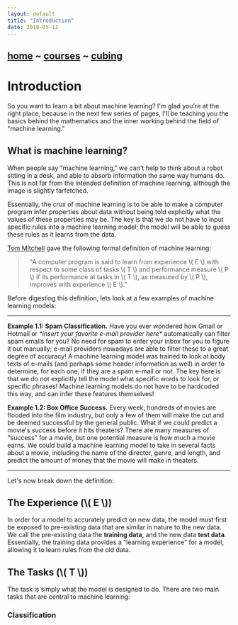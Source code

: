 ```yaml
---
layout: default
title: "Introduction"
date: 2018-05-12
---
```


<div class="text">
	<div class="container">
		<div class="header">
			<h2><a href="/">home</a> ~ <a href="/courses.html">courses</a> ~ <a href="/cubing/">cubing</a></h2>
		</div>
		<h1 style="text-align:left">Introduction</h1>
		<p>So you want to learn a bit about machine learning? I'm glad you're at the right place, because in the next few series of pages, I'll be teaching you the basics behind the mathematics and the inner working behind the field of "machine learning."</p>
		<h2>What is machine learning?</h2>
		<p>When people say "machine learning," we can't help to think about a robot sitting in a desk, and able to absorb information the same way humans do. This is not far from the intended definition of machine learning, although the image is slightly farfetched. </p>
		<p>Essentially, the crux of machine learning is to be able to make a computer program infer properties about data without being told explicitly what the values of these properties may be. The key is that we do not have to input specific rules into a machine learning model; the model will be able to guess these rules as it learns from the data.</p>
		<p><a href="http://www.cs.cmu.edu/~tom/">Tom Mitchell</a> gave the following formal definition of machine learning:</p>
		<blockquote style="padding-left:25px">
			<p>"A computer program is said to learn from experience \( E \) with respect to some class of tasks \( T \) and performance measure \( P \) if its performance at tasks in \( T \), as measured by \( P \), improves with experience \( E \)."</p>
		</blockquote>
		<p>Before digesting this definition, lets look at a few examples of machine learning models: </p>
		<hr>
		<p><b>Example 1.1: Spam Classification.</b> Have you ever wondered how Gmail or Hotmail or <i>*insert your favorite e-mail provider here*</i> automatically can filter spam emails for you? No need for spam to enter your inbox for you to figure it out manually; e-mail providers nowadays are able to filter these to a great degree of accuracy! A machine learning model was trained to look at body texts of e-mails (and perhaps some header information as well) in order to determine, for each one, if they are a spam e-mail or not. The key here is that we do not explicitly tell the model what specific words to look for, or specific phrases! Machine learning models do not have to be hardcoded this way, and can infer these features themselves!</p>
		<p><b>Example 1.2: Box Office Success.</b> Every week, hundreds of movies are flooded into the film industry, but only a few of them will make the cut and be deemed successful by the general public. What if we could predict a movie's success before it hits theaters? There are many measures of "success" for a movie, but one potential measure is how much a movie earns. We could build a machine learning model to take in several facts about a movie, including the name of the director, genre, and length, and predict the amount of money that the movie will make in theaters.</p>
		<hr>
		<p>Let's now break down the definition:</p>
		<h2>The Experience (\( E \))</h2>
		<p>In order for a model to accurately predict on new data, the model must first be exposed to pre-existing data that are similar in nature to the new data. We call the pre-existing data the <b>training data</b>, and the new data <b>test data</b>. Essentially, the training data provides a "learning experience" for a model, allowing it to learn rules from the old data.</p>
		<h2>The Tasks (\( T \))</h2>
		<p>The task is simply what the model is designed to do. There are two main tasks that are central to machine learning:</p>
		<h3>Classification</h3>
	</div>
</div>